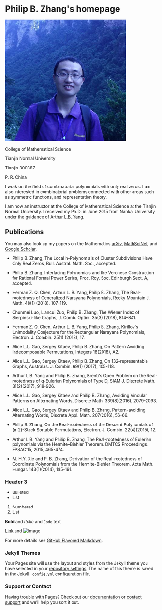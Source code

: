 # Philip B. Zhang's homepage

![pic](pic.jpg)

College of Mathematical Science 

Tianjin Normal University

Tianjin  300387

P. R. China


I work on the field of combinatorial polynomials with only real zeros. I am also interested in combinatorial problems connected with other areas such as symmetric functions, and representation theory.

I am now an instructor at the College of Mathematical Science at the Tianjin Normal University.  I received my Ph.D. in June 2015 from Nankai University under the guidance of [Arthur L.B. Yang](http://www.combinatorics.net.cn/homepage/yang/).




## Publications

You may also look up my papers on the Mathematics [arXiv](https://arxiv.org/find/grp_math/1/au:+Zhang_Philip_B/0/1/0/all/0/1), [MathSciNet](http://www.ams.org/mathscinet/search/publications.html?pg1=INDI&s1=1066440), and [Google Scholar](https://scholar.google.com/citations?user=E0RFmmMAAAAJ&hl=en).

- Philip B. Zhang, The Local h-Polynomials of Cluster Subdivisions Have Only Real Zeros, Bull. Austral. Math. Soc., accepted.

- Philip B. Zhang, Interlacing Polynomials and the Veronese Construction for Rational Formal Power Series, Proc. Roy. Soc. Edinburgh Sect. A, accepted.

- Herman Z. Q. Chen, Arthur L. B. Yang, Philip B. Zhang, The Real-rootedness of Generalized Narayana Polynomials, Rocky Mountain J. Math. 48(1) (2018), 107-119.

- Chunmei Luo, Liancui Zuo, Philip B. Zhang, The Wiener Index of Sierpinski-like Graphs, J. Comb. Optim. 35(3) (2018), 814–841.

- Herman Z. Q. Chen, Arthur L. B. Yang, Philip B. Zhang, Kirillov's Unimodality Conjecture for the Rectangular Narayana Polynomials, Electron. J. Combin. 25(1) (2018), 17.

- Alice L.L. Gao, Sergey Kitaev, Philip B. Zhang, On Pattern Avoiding Indecomposable Permutations, Integers 18(2018), A2.

- Alice L.L. Gao, Sergey Kitaev, Philip B. Zhang, On 132-representable Graphs, Australas. J. Combin. 69(1) (2017), 105-118.

- Arthur L.B. Yang and Philip B. Zhang, Brenti's Open Problem on the Real-rootedness of q-Eulerian Polynomials of Type D, SIAM J. Discrete Math. 31(2)(2017), 918-926.

- Alice L.L. Gao, Sergey Kitaev and Philip B. Zhang, Avoiding Vincular Patterns on Alternating Words, Discrete Math. 339(8)(2016), 2079-2093.

- Alice L.L. Gao, Sergey Kitaev and Philip B. Zhang, Pattern-avoiding Alternating Words, Discrete Appl. Math. 207(2016), 56-66.

- Philip B. Zhang, On the Real-rootedness of the Descent Polynomials of (n-2)-Stack Sortable Permutations, Electron. J. Combin. 22(4)(2015), 12.

- Arthur L.B. Yang and Philip B. Zhang, The Real-rootedness of Eulerian polynomials via the Hermite–Biehler Theorem. DMTCS Proceedings, FPSAC’15, 2015, 465-474.

- M. H.Y. Xie and P. B. Zhang, Derivation of the Real-rootedness of Coordinate Polynomials from the Hermite-Biehler Theorem. Acta Math. Hungar. 143(1)(2014), 185-191.

### Header 3

- Bulleted
- List

1. Numbered
2. List

**Bold** and _Italic_ and `Code` text

[Link](url) and ![Image](src)

For more details see [GitHub Flavored Markdown](https://guides.github.com/features/mastering-markdown/).

### Jekyll Themes

Your Pages site will use the layout and styles from the Jekyll theme you have selected in your [repository settings](https://github.com/zhangbiaomath/zhangbiaomath.github.io/settings). The name of this theme is saved in the Jekyll `_config.yml` configuration file.

### Support or Contact

Having trouble with Pages? Check out our [documentation](https://help.github.com/categories/github-pages-basics/) or [contact support](https://github.com/contact) and we’ll help you sort it out.
